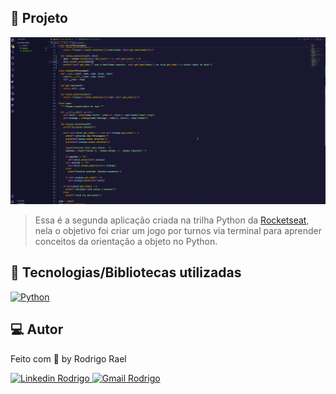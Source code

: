 ## :page_with_curl: Projeto

![Orientação a objeto com Python](https://github.com/Rodrigo001-dev/ignite-python/blob/main/aulas/02-hero-game/.github/images/jogo.gif)

> Essa é a segunda aplicação criada na trilha Python da [Rocketseat](https://github.com/Rocketseat), nela o objetivo foi criar um jogo por turnos via terminal para aprender conceitos da orientação a objeto no Python.

## 🚀 Tecnologias/Bibliotecas utilizadas

<a href="https://www.python.org/" target="_blank"> <img src="https://img.shields.io/badge/-Python-BD9100?style=flat-square&logo=Python&logoColor=white" alt="Python"> </a>

## 💻 Autor

Feito com 💜 by Rodrigo Rael

<a href="https://www.linkedin.com/in/rodrigo-rael-a7a4b51a9/" target="_blank"> <img src="https://img.shields.io/badge/-RodrigoRael-blue?style=flat-square&logo=Linkedin&logoColor=white&link=https" alt="Linkedin Rodrigo"> </a>
<a href="https://img.shields.io/badge/-rodrigorael53@gmail.com-c14438?style=flat-square&logo=Gmail&logoColor=white&link=mailto:rodrigorael53@gmail.com" target="_blank"> <img src="https://img.shields.io/badge/-rodrigorael53@gmail.com-c14438?style=flat-square&logo=Gmail&logoColor=white&link=mailto:rodrigorael53@gmail.com" alt="Gmail Rodrigo"> </a>
